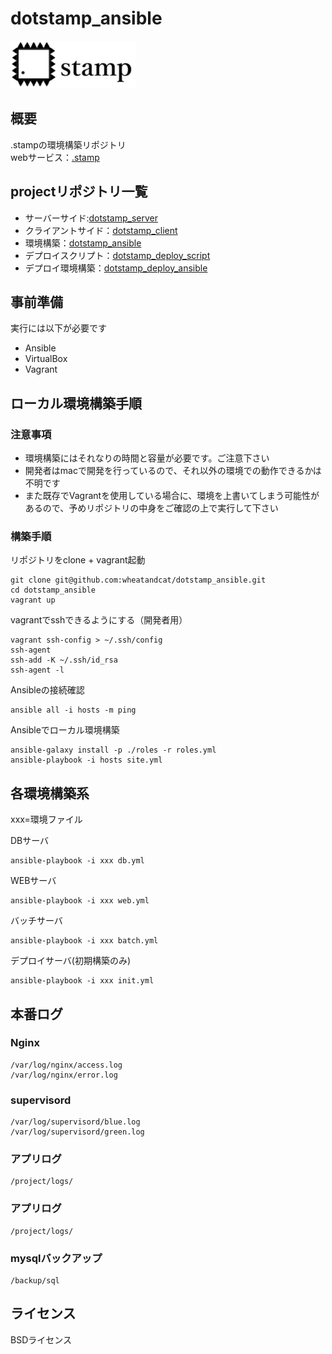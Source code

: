 # dotstamp_ansible

<img src="https://raw.githubusercontent.com/wheatandcat/dotstamp_client/master/dist/images/common/about.png" data-canonical-src="https://raw.githubusercontent.com/wheatandcat/dotstamp_client/master/dist/images/common/about.png" width="200" />

## 概要
.stampの環境構築リポジトリ  
webサービス：[.stamp](http://dotstamp.com/)
## projectリポジトリ一覧
* サーバーサイド:[dotstamp_server](https://github.com/wheatandcat/dotstamp_server)
* クライアントサイド：[dotstamp_client](https://github.com/wheatandcat/dotstamp_client)
* 環境構築：[dotstamp_ansible](https://github.com/wheatandcat/dotstamp_ansible)
* デプロイスクリプト：[dotstamp_deploy_script](https://github.com/wheatandcat/dotstamp_deploy_script)
* デプロイ環境構築：[dotstamp_deploy_ansible](https://github.com/wheatandcat/dotstamp_deploy_ansible)
## 事前準備
実行には以下が必要です
* Ansible
* VirtualBox
* Vagrant
## ローカル環境構築手順  
### 注意事項  
* 環境構築にはそれなりの時間と容量が必要です。ご注意下さい 
* 開発者はmacで開発を行っているので、それ以外の環境での動作できるかは不明です
* また既存でVagrantを使用している場合に、環境を上書いてしまう可能性があるので、予めリポジトリの中身をご確認の上で実行して下さい
### 構築手順
リポジトリをclone + vagrant起動
```
git clone git@github.com:wheatandcat/dotstamp_ansible.git
cd dotstamp_ansible
vagrant up
```
vagrantでsshできるようにする（開発者用）
```
vagrant ssh-config > ~/.ssh/config
ssh-agent
ssh-add -K ~/.ssh/id_rsa
ssh-agent -l
```
Ansibleの接続確認
```
ansible all -i hosts -m ping
```
Ansibleでローカル環境構築
```
ansible-galaxy install -p ./roles -r roles.yml
ansible-playbook -i hosts site.yml
```
## 各環境構築系
xxx=環境ファイル

DBサーバ
```
ansible-playbook -i xxx db.yml
```
WEBサーバ
```
ansible-playbook -i xxx web.yml
```
バッチサーバ
```
ansible-playbook -i xxx batch.yml
```
デプロイサーバ(初期構築のみ)
```
ansible-playbook -i xxx init.yml
```
## 本番ログ
### Nginx
```
/var/log/nginx/access.log
/var/log/nginx/error.log
```
### supervisord
```
/var/log/supervisord/blue.log
/var/log/supervisord/green.log
```
### アプリログ
```
/project/logs/
```
### アプリログ
```
/project/logs/
```
### mysqlバックアップ
```
/backup/sql
```
## ライセンス
BSDライセンス

